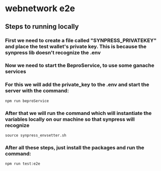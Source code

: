 # webnetwork e2e

## Steps to running locally

### First we need to create a file called "SYNPRESS_PRIVATEKEY" and place the test wallet's private key. This is because the synpress lib doesn't recognize the .env

### Now we need to start the BeproService, to use some ganache services
### For this we will add the private_key to the .env and start the server with the command:
```
npm run beproService
``` 

### After that we will run the command which will instantiate the variables locally on our machine so that synpress will recognize
```
source synpress_envsetter.sh
``` 

### After all these steps, just install the packages and run the command:
```
npm run test:e2e
``` 
